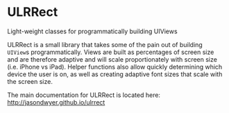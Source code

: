# ULRRect
Light-weight classes for programmatically building UIViews

ULRRect is a small library that takes some of the pain out of building `UIView`s programmatically. Views are built as percentages of screen size and are therefore adaptive and will scale proportionately with screen size (i.e. iPhone vs iPad). Helper functions also allow quickly determining which device the user is on, as well as creating adaptive font sizes that scale with the screen size.

The main documentation for ULRRect is located here: http://jasondwyer.github.io/ulrrect

